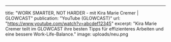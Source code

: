 ---
title: "WORK SMARTER, NOT HARDER - mit Kira Marie Cremer | GLOWCAST"
publication: "YouTube (GLOWCAST)"
url: "https://www.youtube.com/watch?v=abcdef12345" 
excerpt: "Kira Marie Cremer teilt im GLOWCAST ihre besten Tipps für effizienteres Arbeiten und eine bessere Work-Life-Balance."
image: uploads/neu.png
